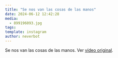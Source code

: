 ```yaml
---
title: "Se nos van las cosas de las manos"
date: 2024-06-12 12:42:28
media: 
  - 899196093.jpg
tags: 
template: instagram
author: neverbot
---
```


Se nos van las cosas de las manos. Ver [vídeo original](https://www.instagram.com/p/C8HNdgEsZlx/).
